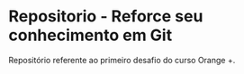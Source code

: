 # Repositorio - Reforce seu conhecimento em Git
Repositório referente ao primeiro desafio do curso Orange +.
